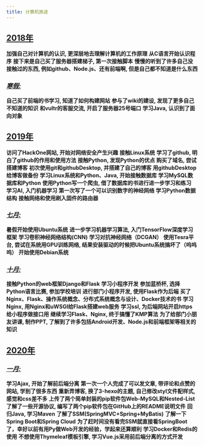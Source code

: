 ```yaml
---
title: 计算机旅途
---
```


## [**2018年**](#2018年)

**加强自己对计算机的认识, 更深层地去理解计算机的工作原理**
**从C语言开始认识程序**
**接下来是自己买了服务器搭建梯子, 第一次接触脚本**
**慢慢的听到了许多自己没接触过的东西, 例如github、Node.js、还有前端啊, 但是自己都不知道是什么东西**

### [*寒假:*](#寒假)

**自己买了前端的书学习, 知道了如何构建网站**
**参与了wiki的建设, 发现了更多自己不知道的知识**
**和vultr的客服交流, 开启了服务器25号端口**
**学习Java, 认识到了面向对象**

## [**2019年**](#2019年)

**访问了HackOne网站, 开始对网络安全产生兴趣**
**接触Linux系统**
**学习了github, 明白了github的作用和使用方法**
**接触Python, 发现Python的优点**
**购买了域名, 尝试搭建博客**
**初次使用git和githubDesktop, 并搭建了自己的博客**
**用githubDesktop给博客做备份**
**学习Linux系统和Python、Java, 开始接触数据库**
**学习MySQL数据库和Python**
**使用Python写一个爬虫, 借了数据库的书进行进一步学习和练习**
**学习AI, 入门机器学习**
**第一次写了一个可以识别数字的神经网络**
**学习Python数据结构**
**接触网络和使用刷入固件的路由器**

### [*七月:*](#七月)

**暑假开始使用Ubuntu系统**
**进一步学习机器学习算法, 入门TensorFlow深度学习框架**
**学习卷积神经网络结构(CNN)**
**学习对抗神经网络（DCGAN）**
**使用Tesra平台, 尝试在系统用GPU训练网络, 结果安装驱动的时候把Ubuntu系统搞坏了（呜呜呜）**
**开始使用Debian系统**

### [*十月:*](#十月)

**接触Python的web框架Django和Flask**
**学习小程序开发**
**参加蓝桥杯, 选择Python语言比赛, 参加学校培训**
**进行部门小程序开发, 使用Flask作为后端**
**买了Nginx、Flask、操作系统概念、分布式系统概念与设计、Docker技术的书**
**学习Nginx, 用Nginx和uWSGI给Flask搭建web服务**
**学习ssl, 为后端网站开启https给小程序做接口用**
**继续学习Flask、Nginx, 终于搞懂了KMP算法**
**为了给部门小朋友讲课, 制作PPT, 了解到了许多包括Android开发、Node.js和前端框架等相关的知识**

## [**2020年**](#2020年)

### [*一月:*](#一月)

**学习Ajax, 开始了解前后端分离**
**第一次一个人完成了可以发文章, 带评论和点赞的网站, 学到了很多东西**
**重新弄博客, 换了3-hexo的主题, 自己修改styl文件配样式, 感觉和css差不多**
**上传了两个简单封装的pip软件包Web-MySQL和Nested-List**
**了解了一些开源协议, 编写了两个pip软件包在GitHub上的README说明文件**
**回归Java, 学习Maven**
**了解了SSM(SpringMVC+Spring+MyBatis)**
**了解一下Spring Boot和Spring Cloud**
**为了赶时间没有看完SSM就直接看SpringBoot了，幸好以前有用Py做Web开发的经验，学起来还算顺利**
**学习Docker和Redis的使用**
**不想使用Thymeleaf模板引擎, 学习Vue.js采用前后端分离的方式开发**
